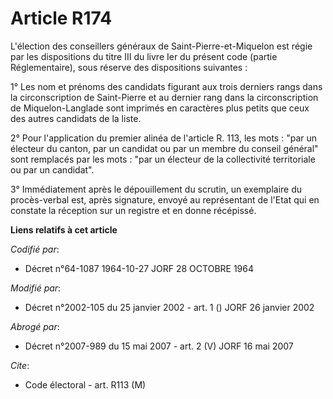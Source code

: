 # Article R174

L'élection des conseillers généraux de Saint-Pierre-et-Miquelon est régie par les dispositions du titre III du livre Ier du
présent code (partie Réglementaire), sous réserve des dispositions suivantes :

1° Les nom et prénoms des candidats figurant aux trois derniers rangs dans la circonscription de Saint-Pierre et au dernier
rang dans la circonscription de Miquelon-Langlade sont imprimés en caractères plus petits que ceux des autres candidats de la
liste.

2° Pour l'application du premier alinéa de l'article R. 113, les mots : "par un électeur du canton, par un candidat ou par un
membre du conseil général" sont remplacés par les mots : "par un électeur de la collectivité territoriale ou par un
candidat".

3° Immédiatement après le dépouillement du scrutin, un exemplaire du procès-verbal est, après signature, envoyé au
représentant de l'Etat qui en constate la réception sur un registre et en donne récépissé.

**Liens relatifs à cet article**

_Codifié par_:

  - Décret n°64-1087 1964-10-27 JORF 28 OCTOBRE 1964

_Modifié par_:

  - Décret n°2002-105 du 25 janvier 2002 - art. 1 () JORF 26 janvier 2002

_Abrogé par_:

  - Décret n°2007-989 du 15 mai 2007 - art. 2 (V) JORF 16 mai 2007

_Cite_:

  - Code électoral - art. R113 (M)
